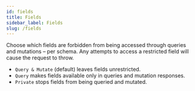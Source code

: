 ```yaml
---
id: fields
title: Fields
sidebar_label: Fields
slug: /fields
---
```


Choose which fields are forbidden from being accessed through queries and mutations – per schema. Any attempts to access a restricted field will cause the request to throw.

- `Query & Mutate` (default) leaves fields unrestricted.
- `Query` makes fields available only in queries and mutation responses.
- `Private` stops fields from being queried and mutated.
